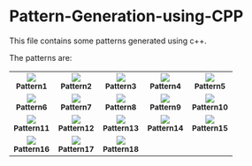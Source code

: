 # Pattern-Generation-using-CPP
This file contains some patterns generated using c++.

The patterns are:

<table>
    <tbody>
        <tr>
            <td align = "center">
                <img src = "https://static.takeuforward.org/wp/uploads/2022/08/P1.png">
                <br>
                <sub><b>Pattern1</b></sub>
            </td>
            <td align = "center">
                <img src = "https://static.takeuforward.org/wp/uploads/2022/08/P2.png">
                <br>
                <sub><b>Pattern2</b></sub>
            </td>
            <td align = "center">
                <img src = "https://static.takeuforward.org/wp/uploads/2022/08/P3.png">
                <br>
                <sub><b>Pattern3</b></sub>
            </td>
            <td align = "center">
                <img src = "https://static.takeuforward.org/wp/uploads/2022/08/P4.png">
                <br>
                <sub><b>Pattern4</b></sub>
            </td>
            <td align = "center">
                <img src = "https://static.takeuforward.org/wp/uploads/2022/08/P5.png">
                <br>
                <sub><b>Pattern5</b></sub>
            </td>
        </tr>
        <tr>
            <td align = "center">
                <img src = "https://static.takeuforward.org/wp/uploads/2022/08/P6.png">
                <br>
                <sub><b>Pattern6</b></sub>
            </td>
            <td align = "center">
                <img src = "https://static.takeuforward.org/wp/uploads/2022/08/P7.png">
                <br>
                <sub><b>Pattern7</b></sub>
            </td> 
            <td align = "center">
                <img src = "https://static.takeuforward.org/wp/uploads/2022/08/P8.png">
                <br>
                <sub><b>Pattern8</b></sub>
            </td>
            <td align = "center">
                <img src = "https://static.takeuforward.org/wp/uploads/2022/08/P9.png">
                <br>
                <sub><b>Pattern9</b></sub>
            </td> 
            <td align = "center">
                <img src = "https://static.takeuforward.org/wp/uploads/2022/08/P10.png">
                <br>
                <sub><b>Pattern10</b></sub>
            </td> 
        </tr>
        <tr>
            <td align = "center">
                <img src = "https://static.takeuforward.org/wp/uploads/2022/08/P11.png">
                <br>
                <sub><b>Pattern11</b></sub>
            </td> 
            <td align = "center">
                <img src = "https://static.takeuforward.org/wp/uploads/2022/08/P12.png">
                <br>
                <sub><b>Pattern12</b></sub>
            </td> 
            <td align = "center">
                <img src = "https://static.takeuforward.org/wp/uploads/2022/08/P13.png">
                <br>
                <sub><b>Pattern13</b></sub>
            </td> 
            <td align = "center">
                <img src = "https://static.takeuforward.org/wp/uploads/2022/08/P14.png">
                <br>
                <sub><b>Pattern14</b></sub>
            </td>
            <td align = "center">
                <img src = "https://static.takeuforward.org/wp/uploads/2022/08/P15.png">
                <br>
                <sub><b>Pattern15</b></sub>
            </td> 
        </tr>
        <tr>
            <td align = "center">
                <img src = "https://static.takeuforward.org/wp/uploads/2022/08/P16.png">
                <br>
                <sub><b>Pattern16</b></sub>
            </td>
            <td align = "center">
                <img src = "https://static.takeuforward.org/wp/uploads/2022/08/P17.png">
                <br>
                <sub><b>Pattern17</b></sub>
            </td>
            <td align = "center">
                <img src = "https://static.takeuforward.org/wp/uploads/2022/08/P18.png">
                <br>
                <sub><b>Pattern18</b></sub>
            </td>
        </tr>
    </tbody>
</table>